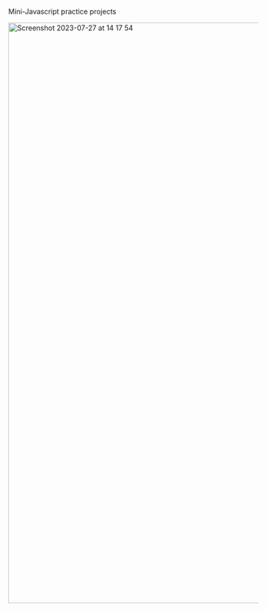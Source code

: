 Mini-Javascript practice projects


<img width="1166" alt="Screenshot 2023-07-27 at 14 17 54" src="https://github.com/ArexanK/Javascript-background-picker/assets/94745953/1c855eed-0f2b-4742-9a34-fa354a6c010e">

